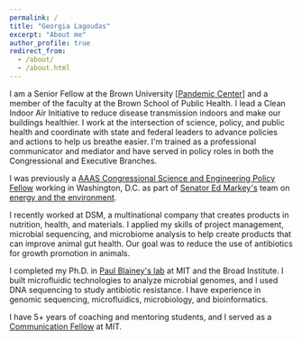 ```yaml
---
permalink: /
title: "Georgia Lagoudas"
excerpt: "About me"
author_profile: true
redirect_from:
  - /about/
  - /about.html
---
```


I am a Senior Fellow at the Brown University [[Pandemic Center]([url](https://pandemics.sph.brown.edu/))] and a member of the faculty at the Brown School of Public Health. I lead a Clean Indoor Air Initiative to reduce disease transmission indoors and make our buildings healthier. I work at the intersection of science, policy, and public health and coordinate with state and federal leaders to advance policies and actions to help us breathe easier. I'm trained as a professional communicator and mediator and have served in policy roles in both the Congressional and Executive Branches.

I was previously a [AAAS Congressional Science and Engineering Policy
Fellow](https://www.aaas.org/programs/science-technology-policy-fellowships)
working in Washington, D.C. as part of [Senator Ed Markey's](https://www.markey.senate.gov/)
team on [energy and the environment](https://www.markey.senate.gov/priorities/energy-climate-change-and-environment).

I recently worked at DSM, a multinational company that creates products in
nutrition, health, and materials. I applied my skills of project management,
microbial sequencing, and microbiome analysis to help create products that can
improve animal gut health. Our goal was to reduce the use of antibiotics for
growth promotion in animals.

I completed my Ph.D. in [Paul Blainey's lab](http://blainey.mit.edu/)
at MIT and the Broad Institute. I built microfluidic technologies to analyze
microbial genomes, and I used DNA sequencing to study antibiotic resistance. I
have experience in genomic sequencing, microfluidics, microbiology, and
bioinformatics.

I have 5+ years of coaching and mentoring students, and I served as a
[Communication Fellow](https://mitcommlab.mit.edu/) at MIT.
